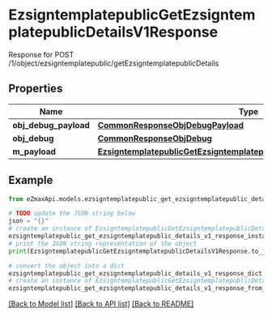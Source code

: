 # EzsigntemplatepublicGetEzsigntemplatepublicDetailsV1Response

Response for POST /1/object/ezsigntemplatepublic/getEzsigntemplatepublicDetails

## Properties

Name | Type | Description | Notes
------------ | ------------- | ------------- | -------------
**obj_debug_payload** | [**CommonResponseObjDebugPayload**](CommonResponseObjDebugPayload.md) |  | 
**obj_debug** | [**CommonResponseObjDebug**](CommonResponseObjDebug.md) |  | [optional] 
**m_payload** | [**EzsigntemplatepublicGetEzsigntemplatepublicDetailsV1ResponseMPayload**](EzsigntemplatepublicGetEzsigntemplatepublicDetailsV1ResponseMPayload.md) |  | 

## Example

```python
from eZmaxApi.models.ezsigntemplatepublic_get_ezsigntemplatepublic_details_v1_response import EzsigntemplatepublicGetEzsigntemplatepublicDetailsV1Response

# TODO update the JSON string below
json = "{}"
# create an instance of EzsigntemplatepublicGetEzsigntemplatepublicDetailsV1Response from a JSON string
ezsigntemplatepublic_get_ezsigntemplatepublic_details_v1_response_instance = EzsigntemplatepublicGetEzsigntemplatepublicDetailsV1Response.from_json(json)
# print the JSON string representation of the object
print(EzsigntemplatepublicGetEzsigntemplatepublicDetailsV1Response.to_json())

# convert the object into a dict
ezsigntemplatepublic_get_ezsigntemplatepublic_details_v1_response_dict = ezsigntemplatepublic_get_ezsigntemplatepublic_details_v1_response_instance.to_dict()
# create an instance of EzsigntemplatepublicGetEzsigntemplatepublicDetailsV1Response from a dict
ezsigntemplatepublic_get_ezsigntemplatepublic_details_v1_response_from_dict = EzsigntemplatepublicGetEzsigntemplatepublicDetailsV1Response.from_dict(ezsigntemplatepublic_get_ezsigntemplatepublic_details_v1_response_dict)
```
[[Back to Model list]](../README.md#documentation-for-models) [[Back to API list]](../README.md#documentation-for-api-endpoints) [[Back to README]](../README.md)


